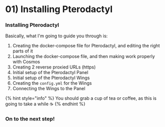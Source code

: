 # 01) Installing Pterodactyl

### Installing Pterodactyl

Basically, what I'm going to guide you through is:

1. Creating the docker-compose file for Pterodactyl, and editing the right parts of it
2. Launching the docker-compose file, and then making work properly with Cosmos
3. Creating 2 reverse proxied URLs (https)
4. Initial setup of the Pterodactyl Panel
5. Initial setup of the Pterodactyl Wings
6. Creating the `config.yml` for the Wings
7. Connecting the Wings to the Panel

{% hint style="info" %}
You should grab a cup of tea or coffee, as this is going to take a while :coffee:
{% endhint %}

### On to the next step!
